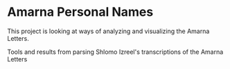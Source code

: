 # Amarna Personal Names

This project is looking at ways of analyzing and visualizing the Amarna Letters.

 
Tools and results from parsing Shlomo Izreel's transcriptions of the Amarna Letters
